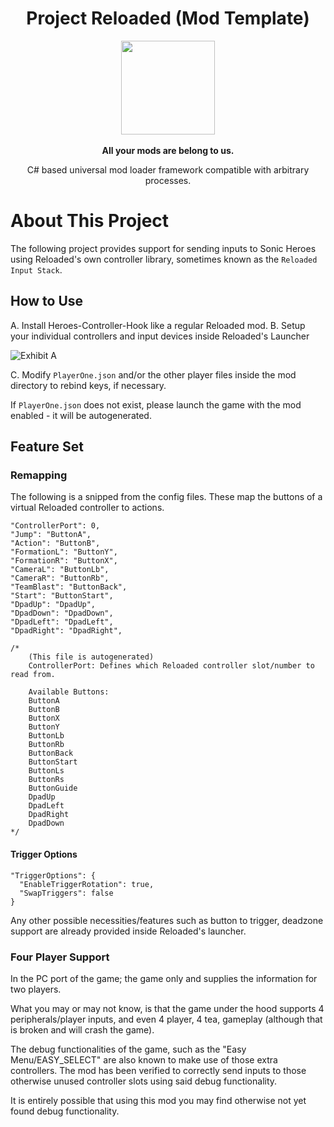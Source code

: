 
<div align="center">
	<h1>Project Reloaded (Mod Template)</h1>
	<img src="https://i.imgur.com/BjPn7rU.png" width="150" align="center" />
	<br/> <br/>
	<strong>All your mods are belong to us.</strong>
	<p>C# based universal mod loader framework compatible with arbitrary processes.</p>
</div>


# About This Project

The following project provides support for sending inputs to Sonic Heroes using Reloaded's own controller library, sometimes known as the `Reloaded Input Stack`.

## How to Use

A. Install Heroes-Controller-Hook like a regular Reloaded mod.
B. Setup your individual controllers and input devices inside Reloaded's Launcher

![Exhibit A](https://i.imgur.com/SBwAM7x.png)

C. Modify `PlayerOne.json` and/or the other player files inside the mod directory to rebind keys, if necessary.

If `PlayerOne.json` does not exist, please launch the game with the mod enabled - it will be autogenerated.

## Feature Set

### Remapping

The following is a snipped from the config files.
These map the buttons of a virtual Reloaded controller to actions.

```
"ControllerPort": 0,
"Jump": "ButtonA",
"Action": "ButtonB",
"FormationL": "ButtonY",
"FormationR": "ButtonX",
"CameraL": "ButtonLb",
"CameraR": "ButtonRb",
"TeamBlast": "ButtonBack",
"Start": "ButtonStart",
"DpadUp": "DpadUp",
"DpadDown": "DpadDown",
"DpadLeft": "DpadLeft",
"DpadRight": "DpadRight",

/*
    (This file is autogenerated)
    ControllerPort: Defines which Reloaded controller slot/number to read from.

    Available Buttons:
    ButtonA
    ButtonB
    ButtonX
    ButtonY
    ButtonLb
    ButtonRb
    ButtonBack
    ButtonStart
    ButtonLs
    ButtonRs
    ButtonGuide
    DpadUp
    DpadLeft
    DpadRight
    DpadDown
*/
```

#### Trigger Options
```
"TriggerOptions": {
  "EnableTriggerRotation": true,
  "SwapTriggers": false
}
```

Any other possible necessities/features such as button to trigger, deadzone support are already provided inside Reloaded's launcher.

### Four Player Support
In the PC port of the game; the game only and supplies the information for two players.

What you may or may not know, is that the game under the hood supports 4 peripherals/player inputs, and even 4 player, 4 tea, gameplay (although that is broken and will crash the game).

The debug functionalities of the game, such as the "Easy Menu/EASY_SELECT" are also known to make use of those extra controllers. The mod has been verified to correctly send inputs to those otherwise unused controller slots using said debug functionality.

It is entirely possible that using this mod you may find otherwise not yet found debug functionality.
